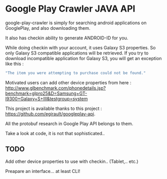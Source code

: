 Google Play Crawler JAVA API
===================

google-play-crawler is simply for searching android applications on GooglePlay, and also downloading them.

It also has checkin ability to generate ANDROID-ID for you. 

While doing checkin with your account, it uses Galaxy S3 properties. So only Galaxy S3 compatible applications will be retrieved.
If you try to download incompatible application for Galaxy S3, you will get an exception like this : 
```java
"The item you were attempting to purchase could not be found."
```

Motivated users can add other device properties from here : http://www.glbenchmark.com/phonedetails.jsp?benchmark=glpro25&D=Samsung+GT-I9300+Galaxy+S+III&testgroup=system


This project is available thanks to this project : https://github.com/egirault/googleplay-api. 

All the protobuf research in Google Play API belongs to them.


Take a look at code, it is not that sophisticated..


TODO
----
Add other device properties to use with checkin.. (Tablet,.. etc.)

Preapare an interface... at least CLI!

